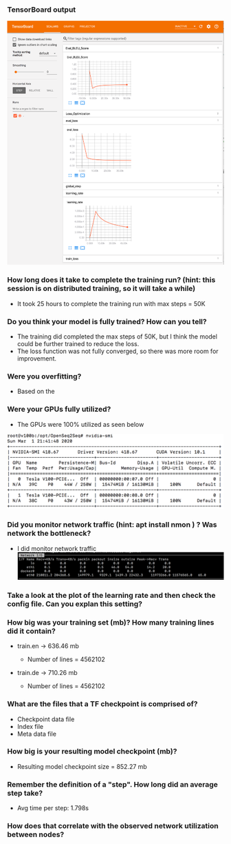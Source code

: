 ### TensorBoard output

![TensorBoard Output](https://github.com/pviswana/W251/blob/master/homeworks/hw09/TensorBoardOutput.png)


### How long does it take to complete the training run? (hint: this session is on distributed training, so it will take a while)
* It took 25 hours to complete the training run with max steps = 50K

### Do you think your model is fully trained? How can you tell?
* The training did completed the max steps of 50K, but I think the model could be further trained to reduce the loss. 
* The loss function was not fully converged, so there was more room for improvement.

### Were you overfitting?
* Based on the 

### Were your GPUs fully utilized?
* The GPUs were 100% utilized as seen below

![GPU Utilization](https://github.com/pviswana/W251/blob/master/homeworks/hw09/GPUUsage.png)

### Did you monitor network traffic (hint: apt install nmon ) ? Was network the bottleneck?
* I did monitor network traffic
![Network monitoring](https://github.com/pviswana/W251/blob/master/homeworks/hw09/NetworkMonitoring.png)

### Take a look at the plot of the learning rate and then check the config file. Can you explan this setting?

### How big was your training set (mb)? How many training lines did it contain?
* train.en -> 636.46 mb
  * Number of lines = 4562102

* train.de -> 710.26 mb
  * Number of lines = 4562102

### What are the files that a TF checkpoint is comprised of?
* Checkpoint data file
* Index file
* Meta data file

### How big is your resulting model checkpoint (mb)?
* Resulting model checkpoint size = 852.27 mb

### Remember the definition of a "step". How long did an average step take?
* Avg time per step: 1.798s

### How does that correlate with the observed network utilization between nodes?
